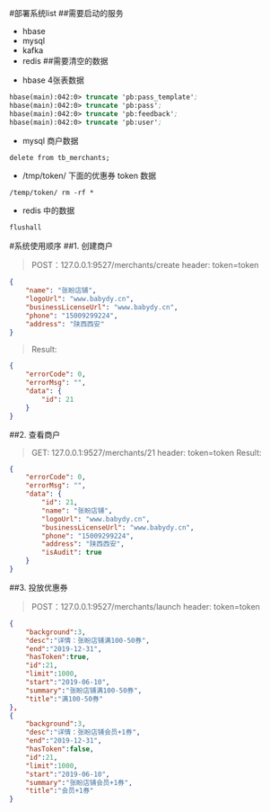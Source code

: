 #部署系统list
##需要启动的服务
* hbase
* mysql
* kafka
* redis
##需要清空的数据
- hbase 4张表数据
```scheme
hbase(main):042:0> truncate 'pb:pass_template';
hbase(main):042:0> truncate 'pb:pass';
hbase(main):042:0> truncate 'pb:feedback';
hbase(main):042:0> truncate 'pb:user';
```
- mysql 商户数据
 ```mysql
delete from tb_merchants;
 ```   
- /tmp/token/ 下面的优惠券 token 数据
```txt
/temp/token/ rm -rf *
```
- redis 中的数据
```scheme
flushall
```

#系统使用顺序
##1. 创建商户 
> POST：127.0.0.1:9527/merchants/create
> header: token=token

```json
{
	"name": "张盼店铺",
	"logoUrl": "www.babydy.cn",
	"businessLicenseUrl": "www.babydy.cn",
	"phone": "15009299224",
	"address": "陕西西安"
}
```
> Result:
```json
{
    "errorCode": 0,
    "errorMsg": "",
    "data": {
        "id": 21
    }
}
```
##2. 查看商户
> GET: 127.0.0.1:9527/merchants/21
> header: token=token
> Result:
```json
{
    "errorCode": 0,
    "errorMsg": "",
    "data": {
        "id": 21,
        "name": "张盼店铺",
        "logoUrl": "www.babydy.cn",
        "businessLicenseUrl": "www.babydy.cn",
        "phone": "15009299224",
        "address": "陕西西安",
        "isAudit": true
    }
}
```
##3. 投放优惠券
> POST：127.0.0.1:9527/merchants/launch
> header: token=token
```json
{
	"background":3,
	"desc":"详情：张盼店铺满100-50券",
	"end":"2019-12-31",
	"hasToken":true,
	"id":21,
	"limit":1000,
	"start":"2019-06-10",
	"summary":"张盼店铺满100-50券",
	"title":"满100-50券"
},
{
	"background":3,
	"desc":"详情：张盼店铺会员+1券",
	"end":"2019-12-31",
	"hasToken":false,
	"id":21,
	"limit":1000,
	"start":"2019-06-10",
	"summary":"张盼店铺会员+1券",
	"title":"会员+1券"
}


```